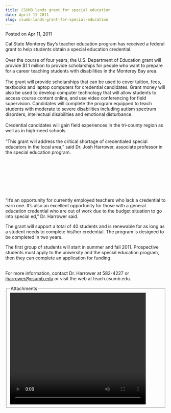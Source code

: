 ```yaml
---
title: CSUMB lands grant for special education
date: April 11 2011
slug: csumb-lands-grant-for-special-education
---
```


 



<span class="date">Posted on Apr 11, 2011    </span>
<p>Cal State Monterey Bay&#x2019;s teacher education program has received
a federal grant to help students obtain a special education
credential.<br>
<br>
Over the course of four years, the U.S. Department of Education
grant will provide $1.1 million to provide scholarships for people
who want to prepare for a career teaching students with
disabilities in the Monterey Bay area.<br>
<br>
The grant will provide scholarships that can be used to cover
tuition, fees, textbooks and laptop computers for credential
candidates. Grant money will also be used to develop computer
technology that will allow students to access course content
online, and use video conferencing for field supervision.
Candidates will complete the program equipped to teach students
with moderate to severe disabilities including autism spectrum
disorders, intellectual disabilities and emotional
disturbance.<br>
<br>
Credential candidates will gain field experiences in the tri-county
region as well as in high-need schools.<br>
<br>
&#x201C;This grant will address the critical shortage of credentialed
special educators in the local area,&#x201D; said Dr. Josh Harrower,
associate professor in the special education program.</br></br></br></br></br></br></br></br></p>
<p>&#x201C;It&#x2019;s an opportunity for currently employed teachers who lack a
credential to earn one. It&#x2019;s also an excellent opportunity for
those with a general education credential who are out of work due
to the budget situation to go into special ed,&#x201D; Dr. Harrower
said.</p>
<p>The grant will support a total of 40 students and is renewable
for as long as a student needs to complete his/her credential. The
program is designed to be completed in two years.</p>
<p>The first group of students will start in summer and fall 2011.
Prospective students must apply to the university and the special
education program, then they can complete an application for
funding.<br>
&#xA0;</br></p>
<p>For more information, contact Dr. Harrower at 582-4227 or
<a href="mailto:jharrower@csumb.edu">jharrower@csumb.edu</a> or
visit the web at teach.csumb.edu.</p>
<fieldset class="fieldgroup group-attachments">
<legend>Attachments</legend>
<div class="field field-type-emvideo field-field-attach-video">
<div class="field-items">
<div class="field-item odd">
<div class="emvideo emvideo-video emvideo-youtube">
<div class="emfield-emvideo emfield-emvideo-youtube">
<div id="emvideo-youtube-flash-wrapper-1">
<!--<object type="application/x-shockwave-flash" height="350" width="425" data="https://www.youtube.com/v/yF4wjZ6WmPY&amp;rel=0&amp;enablejsapi=1&amp;playerapiid=ytplayer&amp;fs=1" id="emvideo-youtube-flash-1">
          <param name="movie" value="https://www.youtube.com/v/yF4wjZ6WmPY&amp;rel=0&amp;enablejsapi=1&amp;playerapiid=ytplayer&amp;fs=1" />
          <param name="allowScriptAccess" value="sameDomain"/>
          <param name="quality" value="best"/>
          <param name="allowFullScreen" value="true"/>
          <param name="bgcolor" value="#FFFFFF"/>
          <param name="scale" value="noScale"/>
          <param name="salign" value="TL"/>
          <param name="FlashVars" value="playerMode=embedded" />
          <param name="wmode" value="transparent" />
        </object>-->
<video controls="" width="425" height="350">
<source src="https://r4---sn-o097znez.googlevideo.com/videoplayback?sver=3&amp;mm=31&amp;ipbits=0&amp;key=yt5&amp;signature=F4DD80986C702E99BEA6FA52054A0B1F18FE4137.588DFA8C1EB0032EA52C8FAA3B62C29984730670&amp;fexp=900718,907263,916104,923368,927622,929821,930676,936121,9406392,941004,943917,947225,948124,952302,952605,952901,955301,957103,957105,957201,959701&amp;id=o-AOtDxCrMkzjiTRZ2w66yIaz65FAPn0xEXQtgLo72Vw9r&amp;mt=1422328053&amp;ratebypass=yes&amp;initcwndbps=3903750&amp;sparams=dur,id,initcwndbps,ip,ipbits,itag,mm,ms,mv,pl,ratebypass,source,upn,expire&amp;expire=1422349713&amp;upn=Cm-TR9wpUD0&amp;ip=198.189.249.65&amp;pl=23&amp;dur=87.283&amp;mv=m&amp;source=youtube&amp;ms=au&amp;itag=18&amp;name=yF4wjZ6WmPY" type="video/mp4"/></video></div>
</div>
</div>
</div>
</div>
</div>
</fieldset>





```
